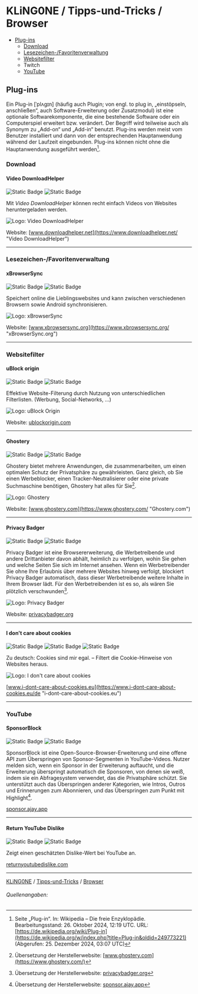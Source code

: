 # KLiNG0NE / Tipps-und-Tricks / Browser

* [Plug-ins](#plug-ins)
  * [Download](#download)
  * [Lesezeichen-/Favoritenverwaltung](#lesezeichen-favoritenverwaltung)
  * [Websitefilter](#websitefilter)
  * Twitch
  * [YouTube](#youtube)

## Plug-ins

Ein Plug-in [ˈplʌgɪn] (häufig auch Plugin; von engl. to plug in, „einstöpseln, anschließen“, auch Software-Erweiterung oder Zusatzmodul) ist eine optionale Softwarekomponente, die eine bestehende Software oder ein Computerspiel erweitert bzw. verändert. Der Begriff wird teilweise auch als Synonym zu „Add-on“ und „Add-in“ benutzt. Plug-ins werden meist vom Benutzer installiert und dann von der entsprechenden Hauptanwendung während der Laufzeit eingebunden. Plug-ins können nicht ohne die Hauptanwendung ausgeführt werden[^1].

### Download

#### Video DownloadHelper

![Static Badge](https://img.shields.io/badge/Firefox-Erweiterung-FF7139?logo=firefox) ![Static Badge](https://img.shields.io/badge/Chromium-Erweiterung-4285F4?logo=googlechrome)

Mit *Video DownloadHelper* können recht einfach Videos von Websites heruntergeladen werden.

![Logo: Video DownloadHelper](img/Video-DownloadHelper.png "Logo: Video DownloadHelper")

Website: [www.downloadhelper.net](https://www.downloadhelper.net/ "Video DownloadHelper")

---

### Lesezeichen-/Favoritenverwaltung

#### xBrowserSync

![Static Badge](https://img.shields.io/badge/Firefox-Erweiterung-FF7139?logo=firefox) ![Static Badge](https://img.shields.io/badge/Chromium-Erweiterung-4285F4?logo=googlechrome)

Speichert online die Lieblingswebsites und kann zwischen verschiedenen Browsern sowie Android synchronisieren.

![Logo: xBrowserSync](img/xBrowserSync.png "Logo: xBrowserSync")

Website: [www.xbrowsersync.org](https://www.xbrowsersync.org/ "xBrowserSync.org")

---

### Websitefilter

#### uBlock origin

![Static Badge](https://img.shields.io/badge/Firefox-Erweiterung-FF7139?logo=firefox) ![Static Badge](https://img.shields.io/badge/Chromium-Erweiterung-4285F4?logo=googlechrome)

Effektive Website-Filterung durch Nutzung von unterschiedlichen Filterlisten.  (Werbung, Social-Networks, ...)

![Logo: uBlock Origin](img/uBlock-Origin.png "Logo: uBlock Origin")

Website: [ublockorigin.com](https://ublockorigin.com/ "uBlockOrigin.com")

---

#### Ghostery

![Static Badge](https://img.shields.io/badge/Firefox-Erweiterung-FF7139?logo=firefox) ![Static Badge](https://img.shields.io/badge/Chromium-Erweiterung-4285F4?logo=googlechrome)

Ghostery bietet mehrere Anwendungen, die zusammenarbeiten, um einen optimalen Schutz der Privatsphäre zu gewährleisten. Ganz gleich, ob Sie einen Werbeblocker, einen Tracker-Neutralisierer oder eine private Suchmaschine benötigen, Ghostery hat alles für Sie[^2].

![Logo: Ghostery](img/Ghostery.png "Logo: Ghostery")

Website: [www.ghostery.com](https://www.ghostery.com/ "Ghostery.com")

---

#### Privacy Badger

![Static Badge](https://img.shields.io/badge/Firefox-Erweiterung-FF7139?logo=firefox) ![Static Badge](https://img.shields.io/badge/Chromium-Erweiterung-4285F4?logo=googlechrome)

Privacy Badger ist eine Browsererweiterung, die Werbetreibende und andere Drittanbieter davon abhält, heimlich zu verfolgen, wohin Sie gehen und welche Seiten Sie sich im Internet ansehen. Wenn ein Werbetreibender Sie ohne Ihre Erlaubnis über mehrere Websites hinweg verfolgt, blockiert Privacy Badger automatisch, dass dieser Werbetreibende weitere Inhalte in Ihrem Browser lädt. Für den Werbetreibenden ist es so, als wären Sie plötzlich verschwunden[^3].

![Logo: Privacy Badger](img/Privacy-Badger.png "Logo: Privacy Badger")

Website: [privacybadger.org](https://privacybadger.org/ "privacybadger.org")

---

#### I don't care about cookies

![Static Badge](https://img.shields.io/badge/Firefox-Erweiterung-FF7139?logo=firefox) ![Static Badge](https://img.shields.io/badge/Chromium-Erweiterung-4285F4?logo=googlechrome)  ![Static Badge](https://img.shields.io/badge/Opera-Erweiterung-FF1B2D?logo=opera)

Zu deutsch: Cookies sind mir egal. – Filtert die Cookie-Hinweise von Websites heraus.

![Logo: I don't care about cookies](img/i-dont-care-about-cookies.png "Logo: I don't care about cookies")

[www.i-dont-care-about-cookies.eu](https://www.i-dont-care-about-cookies.eu/de "i-dont-care-about-cookies.eu")

---

### YouTube

#### SponsorBlock

![Static Badge](https://img.shields.io/badge/Firefox-Erweiterung-FF7139?logo=firefox) ![Static Badge](https://img.shields.io/badge/Chromium-Erweiterung-4285F4?logo=googlechrome)

SponsorBlock ist eine Open-Source-Browser-Erweiterung und eine offene API zum Überspringen von Sponsor-Segmenten in YouTube-Videos. Nutzer melden sich, wenn ein Sponsor in der Erweiterung auftaucht, und die Erweiterung überspringt automatisch die Sponsoren, von denen sie weiß, indem sie ein Abfragesystem verwendet, das die Privatsphäre schützt. Sie unterstützt auch das Überspringen anderer Kategorien, wie Intros, Outros und Erinnerungen zum Abonnieren, und das Überspringen zum Punkt mit Highlight[^4].

[sponsor.ajay.app](https://sponsor.ajay.app/)

---

#### Return YouTube Dislike

![Static Badge](https://img.shields.io/badge/Firefox-Erweiterung-FF7139?logo=firefox) ![Static Badge](https://img.shields.io/badge/Chromium-Erweiterung-4285F4?logo=googlechrome)

Zeigt einen geschätzten Dislike-Wert bei YouTube an.

[returnyoutubedislike.com](https://returnyoutubedislike.com/)

---

[KLiNG0NE](https://github.com/KLiNG0NE/) / [Tipps-und-Tricks](https://github.com/KLiNG0NE/Tipps-und-Tricks/) / [Browser](https://github.com/KLiNG0NE/Tipps-und-Tricks/blob/main/Browser/ReadMe.md)

###### Quellenangaben:

[^1]: Seite „Plug-in“. In: Wikipedia – Die freie Enzyklopädie. Bearbeitungsstand: 26. Oktober 2024, 12:19 UTC. URL: [https://de.wikipedia.org/wiki/Plug-in](https://de.wikipedia.org/w/index.php?title=Plug-in&oldid=249773221) (Abgerufen: 25. Dezember 2024, 03:07 UTC) 
[^2]: Übersetzung der Herstellerwebsite: [www.ghostery.com](https://www.ghostery.com/)
[^3]: Übersetzung der Herstellerwebsite: [privacybadger.org](https://privacybadger.org/)
[^4]: Übersetzung der Herstellerwebsite: [sponsor.ajay.app](https://sponsor.ajay.app/)
